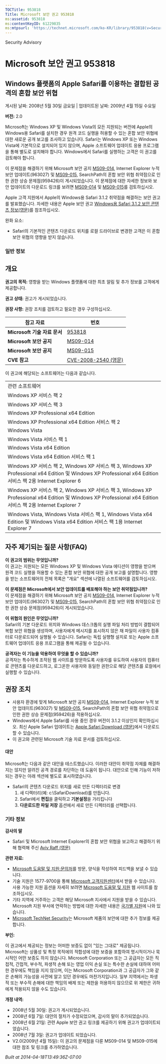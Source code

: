 ```yaml
---
TOCTitle: 953818
Title: Microsoft 보안 권고 953818
ms:assetid: 953818
ms:contentKeyID: 61229835
ms:mtpsurl: 'https://technet.microsoft.com/ko-KR/library/953818(v=Security.10)'
---
```


Security Advisory

Microsoft 보안 권고 953818
==========================

Windows 플랫폼의 Apple Safari를 이용하는 결합된 공격의 혼합 보안 위협
---------------------------------------------------------------------

게시된 날짜: 2008년 5월 30일 금요일 | 업데이트된 날짜: 2009년 4월 15일 수요일

**버전:** 2.0

Microsoft는 Windows XP 및 Windows Vista의 모든 지원되는 버전에 Apple의 Windows용 Safari를 설치한 경우 원격 코드 실행을 허용할 수 있는 혼합 보안 위협에 대한 새로운 공개 보고를 조사하고 있습니다. Safari는 Windows XP 또는 Windows Vista에 기본적으로 설치되어 있지 않으며, Apple 소프트웨어 업데이트 응용 프로그램을 통해 별도로 설치해야 합니다. Windows에서 Safari를 실행하는 고객은 이 권고를 검토해야 합니다.

이 문제점을 해결하기 위해 Microsoft 보안 공지 [MS09-014](http://technet.microsoft.com/security/bulletin/ms09-014), Internet Explorer 누적 보안 업데이트(963027) 및 [MS09-015](http://technet.microsoft.com/security/bulletin/ms09-015), SearchPath의 혼합 보안 위협 취약점으로 인한 권한 상승 문제점(959426)이 게시되었습니다. 이 문제점에 대한 자세한 정보와 보안 업데이트의 다운로드 링크를 보려면 [MS09-014](http://technet.microsoft.com/security/bulletin/ms09-014) 및 [MS09-015](http://technet.microsoft.com/security/bulletin/ms09-015)를 검토하십시오.

Apple 고객 지원에서 Apple의 Windows용 Safari 3.1.2 취약점을 해결하는 보안 권고를 발표했습니다. 자세한 내용은 Apple 보안 권고 [Windows용 Safari 3.1.2 보안 콘텐츠 정보(영문)](http://support.apple.com/kb/ht2092)를 참조하십시오.

완화 요소:

-   Safari의 기본적인 콘텐츠 다운로드 위치를 로컬 드라이브로 변경한 고객은 이 혼합 보안 위협의 영향을 받지 않습니다.

### 일반 정보

개요
----


**권고의 목적:** 영향을 받는 Windows 플랫폼에 대한 최초 알림 및 추가 정보를 고객에게 제공합니다.

**권고 상태:** 권고가 게시되었습니다.

**권장 사항:** 권장 조치를 검토하고 필요한 경우 구성하십시오.

| 참고 자료                    | 번호                                                                                    |
|------------------------------|-----------------------------------------------------------------------------------------|
| **Microsoft 기술 자료 문서** | [953818](http://support.microsoft.com/kb/953818)                                        |
| **Microsoft 보안 공지**      | [MS09-014](http://technet.microsoft.com/security/bulletin/ms09-014)                     |
| **Microsoft 보안 공지**      | [MS09-015](http://technet.microsoft.com/security/bulletin/ms09-015)                     |
| **CVE 참고**                 | [CVE-2008-2540 (영문)](http://www.cve.mitre.org/cgi-bin/cvename.cgi?name=cve-2008-2540) |

이 권고에 해당되는 소프트웨어는 다음과 같습니다.

|                                                                                                                                                              |
|--------------------------------------------------------------------------------------------------------------------------------------------------------------|
| 관련 소프트웨어                                                                                                                                              |
| Windows XP 서비스 팩 2                                                                                                                                       |
| Windows XP 서비스 팩 3                                                                                                                                       |
| Windows XP Professional x64 Edition                                                                                                                          |
| Windows XP Professional x64 Edition 서비스 팩 2                                                                                                              |
| Windows Vista                                                                                                                                                |
| Windows Vista 서비스 팩 1                                                                                                                                    |
| Windows Vista x64 Edition                                                                                                                                    |
| Windows Vista x64 Edition 서비스 팩 1                                                                                                                        |
| Windows XP 서비스 팩 2, Windows XP 서비스 팩 3, Windows XP Professional x64 Edition 및 Windows XP Professional x64 Edition 서비스 팩 2용 Internet Explorer 6 |
| Windows XP 서비스 팩 2, Windows XP 서비스 팩 3, Windows XP Professional x64 Edition 및 Windows XP Professional x64 Edition 서비스 팩 2용 Internet Explorer 7 |
| Windows Vista, Windows Vista 서비스 팩 1, Windows Vista x64 Edition 및 Windows Vista x64 Edition 서비스 팩 1용 Internet Explorer 7                           |

자주 제기되는 질문 사항(FAQ)
----------------------------


**이 권고의 범위는 무엇입니까?**  
이 권고는 지원되는 모든 Windows XP 및 Windows Vista 에디션이 영향을 받으며 원격 코드 실행을 허용할 수 있는 혼합 보안 위협에 대한 공개 보고를 설명합니다. 영향을 받는 소프트웨어의 전체 목록은 "개요" 섹션에 나열된 소프트웨어를 검토하십시오.

**이 문제점은 Microsoft에서 보안 업데이트를 배포해야 하는 보안 취약점입니까?**  
이 문제점을 해결하기 위해 Microsoft 보안 공지 [MS09-014](http://technet.microsoft.com/security/bulletin/ms09-014), Internet Explorer 누적 보안 업데이트(963027) 및 [MS09-015](http://technet.microsoft.com/security/bulletin/ms09-015), SearchPath의 혼합 보안 위협 취약점으로 인한 권한 상승 문제점(959426)이 게시되었습니다.

**이 위협의 원인은 무엇입니까?**  
Safari의 기본 다운로드 위치와 Windows 데스크톱의 실행 파일 처리 방법이 결합되어 복합 보안 위협을 생성하며, 사용자에게 메시지를 표시하지 않은 채 파일이 사용자 컴퓨터로 다운로드되어 실행될 수 있습니다. Safari는 독립 실행형 설치로 또는 Apple 소프트웨어 업데이트 응용 프로그램을 통해 제공될 수 있습니다.

**공격자는 이 기능을 악용하여 무엇을 할 수 있습니까?**  
공격자는 특수하게 조작된 웹 사이트를 방문하도록 사용자를 유도하여 사용자의 컴퓨터로 콘텐츠를 다운로드하고, 로그온한 사용자와 동일한 권한으로 해당 콘텐츠를 로컬에서 실행할 수 있습니다.

권장 조치
---------


-   사용자 환경에 맞게 Microsoft 보안 공지 [MS09-014](http://technet.microsoft.com/security/bulletin/ms09-014), Internet Explorer 누적 보안 업데이트(963027) 및 [MS09-015](http://technet.microsoft.com/security/bulletin/ms09-015), SearchPath의 혼합 보안 위협 취약점으로 인한 권한 상승 문제점(959426)을 적용하십시오.
-   Windows에서 Apple Safari를 사용 중인 경우 버전이 3.1.2 이상인지 확인하십시오. 최신 Apple Safari 업데이트는 [Apple Safari Download (영문)](http://www.apple.com/safari/download/)에서 다운로드할 수 있습니다.
-   이 권고와 관련된 Microsoft 기술 자료 문서를 검토하십시오.

#### 대안

Microsoft는 다음과 같은 대안을 테스트했습니다. 이러한 대안이 취약점 자체를 해결하지는 않지만 알려진 공격 경로를 차단하는 데 도움이 됩니다. 대안으로 인해 기능이 저하되는 경우는 아래 섹션에 별도로 표시하였습니다.

-   Safari의 콘텐츠 다운로드 위치를 새로 만든 디렉터리로 변경
    1.  새 디렉터리(예: c:\\SafariDownload)를 만듭니다.
    2.  Safari에서 **편집**을 클릭하고 **기본설정**을 가리킵니다
    3.  **다운로드한 파일 저장** 옵션에서 새로 만든 디렉터리를 선택합니다.

### 기타 정보

**감사의 말**

-   Safari 및 Microsoft Internet Explorer의 혼합 보안 위협을 보고하고 해결하기 위해 협력해 주신 [Aviv Raff (영문)](http://aviv.raffon.net/)

**관련 자료:**

-   [Microsoft 도움말 및 지원:문의처](https://support.microsoft.com/common/survey.aspx?scid=sw;en;1257&showpage=1&ws=technet&sd=tech)를 방문, 양식을 작성하여 피드백을 보낼 수 있습니다.
-   기술 지원은 1577-9700을 통해 [Microsoft 고객지원센터](http://go.microsoft.com/fwlink/?linkid=21131)에서 받을 수 있습니다. 사용 가능한 지원 옵션을 자세히 보려면 [Microsoft 도움말 및 지원](http://support.microsoft.com/) 웹 사이트를 참조하십시오.
-   기타 지역에 거주하는 고객은 해당 Microsoft 지사에서 지원을 받을 수 있습니다. Microsoft 지원 부서에 연락하는 방법에 대한 자세한 내용은 [국가별 지원](http://go.microsoft.com/fwlink/?linkid=21155)에 나와 있습니다.
-   [Microsoft TechNet Security](http://go.microsoft.com/fwlink/?linkid=21132)는 Microsoft 제품의 보안에 대한 추가 정보를 제공합니다.

**부인:**

이 권고에서 제공되는 정보는 어떠한 보증도 없이 "있는 그대로" 제공됩니다. Microsoft는 상품성 및 특정 목적에의 적합성에 대한 보증을 포함하여 명시적이거나 묵시적인 어떤 보증도 하지 않습니다. Microsoft Corporation 또는 그 공급자는 모든 직접적, 간접적, 부수적, 파생적 손해 또는 영업 이익 손실 또는 특수한 손실에 대하여 어떠한 경우에도 책임을 지지 않으며, 이는 Microsoft Corporation과 그 공급자가 그와 같은 손해의 가능성을 사전에 알고 있던 경우에도 마찬가지입니다. 일부 지역에서는 파생적 또는 부수적 손해에 대한 책임의 배제 또는 제한을 허용하지 않으므로 위 제한은 귀하에게 적용되지 않을 수도 있습니다.

**개정 내역:**

-   2008년 5월 30일: 권고가 게시되었습니다.
-   2008년 6월 7일: 대안의 절차가 수정되었으며, 감사의 말이 추가되었습니다.
-   2008년 6월 21일: 관련 Apple 보안 권고 링크를 제공하기 위해 권고가 업데이트되었습니다.
-   2008년 7월 3일: 권고가 업데이트 되었습니다.
-   V2.0(2009년 4월 15일): 이 권고의 문제점을 다룬 MS09-014 및 MS09-015에 대한 참조 및 링크를 추가하였습니다.

*Built at 2014-04-18T13:49:36Z-07:00*
